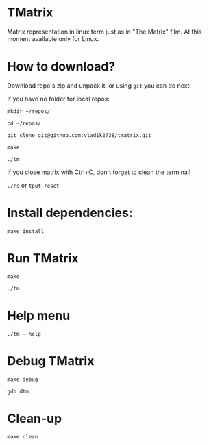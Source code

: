 # TMatrix
Matrix representation in linux term just as in "The Matrix" film. At this moment available only for Linux.

# How to download?
Download repo's zip and unpack it, or using `git` you can do next:

If you have no folder for local repos:

`mkdir ~/repos/`

`cd ~/repos/`

`git clone git@github.com:vladik2738/tmatrix.git`

`make`

`./tm`

If you close matrix with Ctrl+C, don't forget to clean the terminal! 

`./rs` or `tput reset`

# Install dependencies:
`make install`

# Run TMatrix
`make`

`./tm`

# Help menu

`./tm --help`

# Debug TMatrix

`make debug`

`gdb dtm`

# Clean-up
`make clean`
